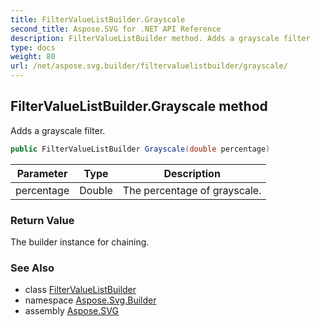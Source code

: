```yaml
---
title: FilterValueListBuilder.Grayscale
second_title: Aspose.SVG for .NET API Reference
description: FilterValueListBuilder method. Adds a grayscale filter
type: docs
weight: 80
url: /net/aspose.svg.builder/filtervaluelistbuilder/grayscale/
---
```

## FilterValueListBuilder.Grayscale method

Adds a grayscale filter.

```csharp
public FilterValueListBuilder Grayscale(double percentage)
```

| Parameter | Type | Description |
| --- | --- | --- |
| percentage | Double | The percentage of grayscale. |

### Return Value

The builder instance for chaining.

### See Also

* class [FilterValueListBuilder](../)
* namespace [Aspose.Svg.Builder](../../../aspose.svg.builder/)
* assembly [Aspose.SVG](../../../)
